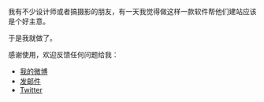 我有不少设计师或者搞摄影的朋友，有一天我觉得做这样一款软件帮他们建站应该是个好主意。

于是我就做了。

感谢使用，欢迎反馈任何问题给我：

* <i class="fa fa-weibo"></i> [我的微博](http://weibo.com/meathill)
* <i class="fa fa-envelope"></i> [发邮件](mailto:meathill@qq.com)
* <i class="fa fa-twitter"></i> [Twitter](https://twitter.com/meathill1)